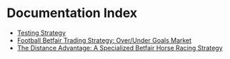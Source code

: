# Documentation Index

- [Testing Strategy](TestingStrategy.md)
- [Football Betfair Trading Strategy: Over/Under Goals Market](Strategies/Football/TradeOverUnderGoals.md)
- [The Distance Advantage: A Specialized Betfair Horse Racing Strategy](Strategies/HorseRacing/RaceDistance.md)